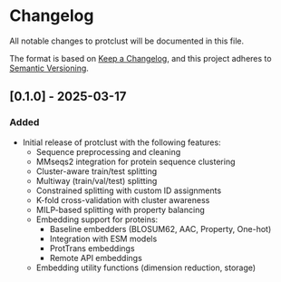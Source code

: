 # Changelog

All notable changes to protclust will be documented in this file.

The format is based on [Keep a Changelog](https://keepachangelog.com/en/1.0.0/),
and this project adheres to [Semantic Versioning](https://semver.org/spec/v2.0.0.html).

## [0.1.0] - 2025-03-17

### Added
- Initial release of protclust with the following features:
  - Sequence preprocessing and cleaning
  - MMseqs2 integration for protein sequence clustering
  - Cluster-aware train/test splitting
  - Multiway (train/val/test) splitting
  - Constrained splitting with custom ID assignments
  - K-fold cross-validation with cluster awareness
  - MILP-based splitting with property balancing
  - Embedding support for proteins:
    - Baseline embedders (BLOSUM62, AAC, Property, One-hot)
    - Integration with ESM models
    - ProtTrans embeddings
    - Remote API embeddings
  - Embedding utility functions (dimension reduction, storage)
